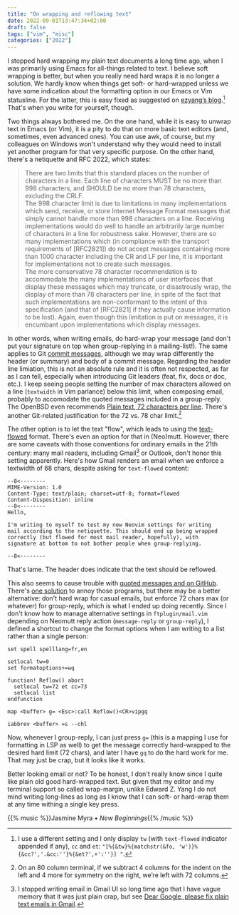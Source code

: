 ```yaml
---
title: "On wrapping and reflowing text"
date: 2022-09-01T13:47:34+02:00
draft: false
tags: ["vim", "misc"]
categories: ["2022"]
---
```


I stopped hard wrapping my plain text documents a long time ago, when I was primarily using Emacs for all-things related to text. I believe soft wrapping is better, but when you really need hard wraps it is no longer a solution. We hardly know when things get soft- or hard-wrapped unless we have some indication about the formatting option in our Emacs or Vim statusline. For the latter, this is easy fixed as suggested on [ezyang’s blog].[^1] That's when you write for yourself, though.

Two things always bothered me. On the one hand, while it is easy to unwrap text in Emacs (or Vim), it is a pity to do that on more basic text editors (and, sometimes, even advanced ones). You can use awk, of course, but my colleagues on Windows won't understand why they would need to install yet another program for that very specific purpose. On the other hand, there's a netiquette and RFC 2022, which states:

> There are two limits that this standard places on the number of characters in a line. Each line of characters MUST be no more than 998 characters, and SHOULD be no more than 78 characters, excluding the CRLF.<br>
> The 998 character limit is due to limitations in many implementations which send, receive, or store Internet Message Format messages that simply cannot handle more than 998 characters on a line. Receiving implementations would do well to handle an arbitrarily large number of characters in a line for robustness sake. However, there are so many implementations which (in compliance with the transport requirements of [RFC2821]) do not accept messages containing more than 1000 character including the CR and LF per line, it is important for implementations not to create such messages.<br>
> The more conservative 78 character recommendation is to accommodate the many implementations of user interfaces that display these messages which may truncate, or disastrously wrap, the display of more than 78 characters per line, in spite of the fact that such implementations are non-conformant to the intent of this specification (and that of [RFC2821] if they actually cause information to be lost). Again, even though this limitation is put on messages, it is encumbant upon implementations which display messages.<br>

In other words, when writing emails, do hard-wrap your message (and don't put your signature on top when group-replying in a mailing-list!). The same applies to Git [commit messages], although we may wrap differently the header (or summary) and body of a commit message. Regarding the header line limiation, this is not an absolute rule and it is often not respected, as far as I can tell, especially when introducing Git leaders (feat, fix, docs or doc, etc.). I keep seeing people setting the number of max characters allowed on a line (`textwidth` in Vim parlance) below this limit, when composing email, probably to accomodate the quoted messages included in a group-reply. The OpenBSD even recommends [Plain text, 72 characters per line]. There's another Git-related justification for the 72 vs. 78 char limit.[^2]

The other option is to let the text "flow", which leads to using the [text-flowed] format. There's even an option for that in (Neo)mutt. However, there are some caveats with those conventions for ordinary emails in the 21th century: many mail readers, including Gmail[^3] or Outlook, don't honor this setting apparently. Here's how Gmail renders an email when we enforce a textwidth of 68 chars, despite asking for `text-flowed` content:

```
--8<--------
MIME-Version: 1.0
Content-Type: text/plain; charset=utf-8; format=flowed
Content-Disposition: inline
--8<--------
Hello,

I'm writing to myself to test my new Neovim settings for writing
mail according to the netiquette. This should end up being wrapped
correctly (but flowed for most mail reader, hopefully), with
signature at bottom to not bother people when group-replying.

--8<--------
```

That's lame. The header does indicate that the text should be reflowed.

This also seems to cause trouble with [quoted messages and on GitHub]. There's [one solution] to annoy those programs, but there may be a better alternative: don't hard wrap for casual emails, but enforce 72 chars max (or whatever) for group-reply, which is what I ended up doing recently. Since I don't know how to manage alternative settings in `ftplugin/mail.vim` depending on Neomutt reply action (`message-reply` or `group-reply`), I defined a shortcut to change the format options when I am writing to a list rather than a single person:

```vim
set spell spelllang=fr,en

setlocal tw=0
set formatoptions+=wq

function! Reflow() abort
  setlocal tw=72 et cc=73
  setlocal list
endfunction

map <buffer> g= <Esc>:call Reflow()<CR>vipgq

iabbrev <buffer> =s --chl
```

Now, whenever I group-reply, I can just press `g=` (this is a mapping I use for formatting in LSP as well) to get the message correctly hard-wrapped to the desired hard limit (72 chars), and later I have `gq` to do the hard work for me. That may just be crap, but it looks like it works.

Better looking email or not? To be honest, I don't really know since I quite like plain old good hard-wrapped text. But given that my editor and my terminal support so called wrap-margin, unlike Edward Z. Yang I do not mind writing long-lines as long as I know that I can soft- or hard-wrap them at any time withing a single key press.

{{% music %}}Jasmine Myra • _New Beginnings_{{% /music %}}

[^1]: I use a different setting and I only display `tw` (with `text-flowed` indicator appended if any), `cc` and `et`: `"[%{&tw}%{matchstr(&fo, 'w')}%{&cc?','.&cc:''}%{&et?',+':''}] "`.
[^2]: On an 80 column terminal, if we subtract 4 columns for the indent on the left and 4 more for symmetry on the right, we’re left with 72 columns.
[^3]: I stopped writing email in Gmail UI so long time ago that I have vague memory that it was just plain crap, but see [Dear Google, please fix plain text emails in Gmail].

[ezyang’s blog]: http://blog.ezyang.com/2010/03/vim-textwidth/
[commit messages]: https://tbaggery.com/2008/04/19/a-note-about-git-commit-messages.html
[plain text, 72 characters per line]: https://www.openbsd.org/mail.html
[dear google, please fix plain text emails in gmail]: https://mathiasbynens.be/notes/gmail-plain-text
[quoted messages and on github]: https://nullprogram.com/blog/2017/06/15/
[text-flowed]: https://brianbuccola.com/line-breaks-in-mutt-and-vim/
[one solution]: https://vxlabs.com/2019/08/25/format-flowed-with-long-lines/
